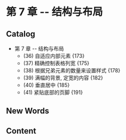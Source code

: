 # 第 7 章 -- 结构与布局


## Catalog 
- 第 7 章 -- 结构与布局
    + (36) 自适应内部元素 {173}
    + (37) 精确控制表格列宽 {175}
    + (38) 根据兄弟元素的数量来设置样式 {178}
    + (39) 满幅的背景, 定宽的内容 {182}
    + (40) 垂直居中 {185}
    + (41) 紧贴底部的页脚 {191}


## New Words




## Content